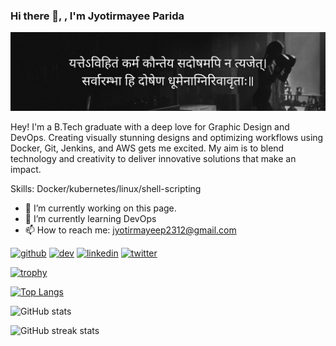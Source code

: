 ### Hi there 👋, , I'm Jyotirmayee Parida
![](https://github.com/jyotirmayee2312/jyotirmayee2312/blob/main/pihu.jpg)

Hey! I'm a B.Tech graduate with a deep love for Graphic Design and DevOps. Creating visually stunning designs and optimizing workflows using Docker, Git, Jenkins, and AWS gets me excited. My aim is to blend technology and creativity to deliver innovative solutions that make an impact.

Skills: Docker/kubernetes/linux/shell-scripting

- 🔭 I’m currently working on this page. 
- 🌱 I’m currently learning DevOps 
- 📫 How to reach me: jyotirmayeep2312@gmail.com 


[<img src='https://cdn.jsdelivr.net/npm/simple-icons@3.0.1/icons/github.svg' alt='github' height='40'>](https://github.com/jyotirmayee2312)  [<img src='https://cdn.jsdelivr.net/npm/simple-icons@3.0.1/icons/hashnode.svg' alt='dev' height='40'>](@Jyotirmayee)  [<img src='https://cdn.jsdelivr.net/npm/simple-icons@3.0.1/icons/linkedin.svg' alt='linkedin' height='40'>](https://www.linkedin.com/in/jyotirmayee-parida/)  [<img src='https://cdn.jsdelivr.net/npm/simple-icons@3.0.1/icons/twitter.svg' alt='twitter' height='40'>](https://twitter.com/jyotirmayee23)  

[![trophy](https://github-profile-trophy.vercel.app/?username=jyotirmayee2312)](https://github.com/ryo-ma/github-profile-trophy)

[![Top Langs](https://github-readme-stats.vercel.app/api/top-langs/?username=jyotirmayee2312)](https://github.com/anuraghazra/github-readme-stats)

![GitHub stats](https://github-readme-stats.vercel.app/api?username=jyotirmayee2312&show_icons=true)  

![GitHub streak stats](https://streak-stats.demolab.com/?user=jyotirmayee2312)  

